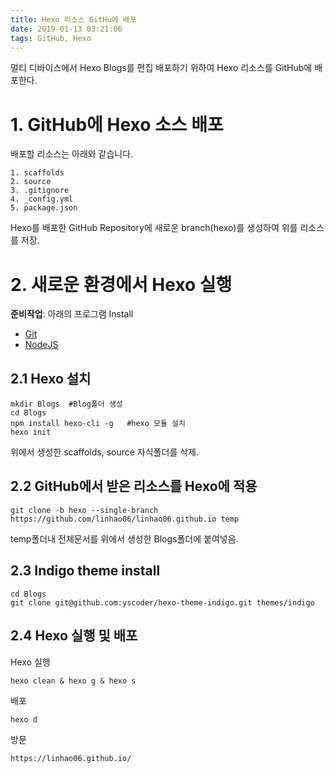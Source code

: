 ```yaml
---
title: Hexo 리소스 GitHu에 배포
date: 2019-01-13 03:21:06
tags: GitHub, Hexo
---
```


멀티 디바이스에서 Hexo Blogs를 편집 배포하기 위하여 Hexo 리소스를 GitHub에 배포한다.

# 1. GitHub에 Hexo 소스 배포  #

배포할 리소스는 아래와 같습니다.

	1. scaffolds
	2. source
	3. .gitignore
	4. _config.yml
	5. package.json

Hexo를 배포한 GitHub Repository에 새로운 branch(hexo)를 생성하여 위를 리소스를 저장.


# 2. 새로운 환경에서 Hexo 실행 #

**준비작업**: 아래의 프로그램 Install

- [Git](https://git-scm.com/downloads "Git")
- [NodeJS](https://nodejs.org/en/ "NodeJS")


## 2.1 Hexo 설치 ##

	mkdir Blogs  #Blog폴더 생성
	cd Blogs
	npm install hexo-cli -g   #hexo 모듈 설치
	hexo init

위에서 생성한 scaffolds, source 자식폴더를 삭제.

## 2.2 GitHub에서 받은 리소스를 Hexo에 적용 ##

	git clone -b hexo --single-branch https://github.com/linhao06/linhao06.github.io temp

temp폴더내 전체문서를 위에서 생성한 Blogs폴더에 붙여넣음.

## 2.3 Indigo theme install ##

	cd Blogs
	git clone git@github.com:yscoder/hexo-theme-indigo.git themes/indigo

## 2.4 Hexo 실행 및 배포 ##

Hexo 실행

	hexo clean & hexo g & hexo s 

배포

	hexo d

방문

	https://linhao06.github.io/
